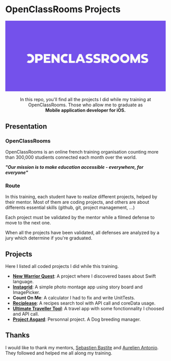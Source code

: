 # OpenClassRooms Projects

<div align="center">
    <img src="./assets/images/openClassRooms.jpg">
    <p>
        In this repo, you'll find all the projects I did while my training at OpenClassRooms. Those who allow me to graduate as<br>
        <b>Mobile application developer for iOS.</b>
    </p>
</div>

## Presentation

### OpenClassRooms

OpenClassRooms is an online french training organisation counting more than 300,000 studients connected each month over the world.

_**"Our mission is to make education accessible - everywhere, for everyone"**_

### Route

In this training, each student have to realize different projects, helped by their mentor. Most of them are coding projects, and others are about differents essential skills (github, git, project management, ...)

Each project must be validated by the mentor while a filmed defense to move to the next one.

When all the projects have been validated, all defenses are analyzed by a jury which determine if you're graduated.

## Projects

Here I listed all coded projects I did while this training.

- [**New Warrior Quest**](https://github.com/imick666/NewWarriorQuest): A project where I discovered bases about Swift language.
- [**Instagrid**](https://github.com/imick666/InstaGrid): A simple photo montage app using story board and ImagePicker.
- **Count On Me**: A calculator I had to fix and write UnitTests.
- [**Reciplease**](https://github.com/imick666/Recipllease): A recipes search tool with API call and coreData usage.
- [**Ultimate Traveller Tool**](https://github.com/imick666/UltimateTravellerTool): A travel app with some fonctionnality I choosed and API call.
- [**Project Asgard**](https://github.com/imick666/Project-Asgard): Personnal project. A Dog breeding manager.

## Thanks

I would like to thank my mentors, [Sebastien Bastite](https://github.com/bastides) and [Aurelien Antonio](https://github.com/AurelienEC). They followed and helped me all along my training.